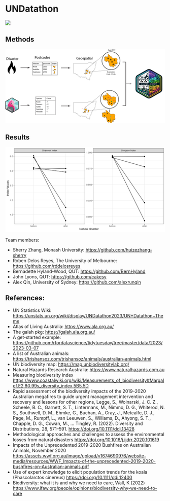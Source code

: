 
<!-- README.md is generated from README.Rmd. Please edit that file -->

# UNDatathon

![](https://unstats.un.org/bigdata/events/2023/un-datathon/banner.jpg)

## Methods

![](man/figures/workflow.jpg)

## Results

![](man/figures/index-changes.png)

Team members:

- Sherry Zhang, Monash University:
  <https://github.com/huizezhang-sherry>
- Roben Delos Reyes, The University of Melbourne:
  <https://github.com/rddelosreyes>
- Bernadette Hyland-Wood, QUT: <https://github.com/BernHyland>
- John Lyons, QUT: <https://github.com/cakesy>
- Alex Qin, University of Sydney: <https://github.com/alexrunqin>

## References:

- UN Statistics Wiki:
  <https://unstats.un.org/wiki/display/UNDatathon2023/UN+Datathon+Theme>
- Atlas of Living Australia: <https://www.ala.org.au/>
- The galah pkg: <https://galah.ala.org.au/>
- A get-started example:
  <https://github.com/rfordatascience/tidytuesday/tree/master/data/2023/2023-03-07>
- A list of Australian animals:
  <https://trishansoz.com/trishansoz/animals/australian-animals.html>
- UN biodiversity map: <https://map.unbiodiversitylab.org/>
- Natural Hazards Research Australia:
  <https://www.naturalhazards.com.au>
- Measuring biodiversity index
  <https://www.coastalwiki.org/wiki/Measurements_of_biodiversity#Margalef.E2.80.99s_diversity_index.5B5.5D>
- Rapid assessment of the biodiversity impacts of the 2019–2020
  Australian megafires to guide urgent management intervention and
  recovery and lessons for other regions, Legge, S., Woinarski, J. C.
  Z., Scheele, B. C., Garnett, S. T., Lintermans, M., Nimmo, D. G.,
  Whiterod, N. S., Southwell, D. M., Ehmke, G., Buchan, A., Gray, J.,
  Metcalfe, D. J., Page, M., Rumpff, L., van Leeuwen, S., Williams, D.,
  Ahyong, S. T., Chapple, D. G., Cowan, M., … Tingley, R. (2022).
  Diversity and Distributions, 28, 571–591.
  <https://doi.org/10.1111/ddi.13428>
- Methodological approaches and challenges to assess the environmental
  losses from natural disasters
  <https://doi.org/10.1016/j.ijdrr.2020.101619>
- Impacts of the Unprecedented 2019-2020 Bushfires on Australian
  Animals, November 2020
  <https://assets.wwf.org.au/image/upload/v1674690976/website-media/resources/WWF_Impacts-of-the-unprecedented-2019-2020-bushfires-on-Australian-animals.pdf>
- Use of expert knowledge to elicit population trends for the koala
  (Phascolarctos cinereus) <https://doi.org/10.1111/ddi.12400>
- Biodiversity: what it is and why we need to care, Wall, K (2022)
  <https://www.ifaw.org/people/opinions/biodiversity-why-we-need-to-care>
